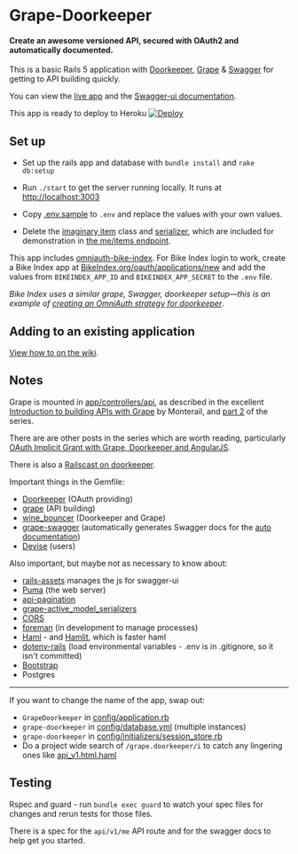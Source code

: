 # Grape-Doorkeeper

#### Create an awesome versioned API, secured with OAuth2 and automatically documented.

This is a basic Rails 5 application with [Doorkeeper](https://github.com/doorkeeper-gem/doorkeeper), [Grape](https://github.com/intridea/grape) & [Swagger](http://swagger.io/) for getting to API building quickly.

You can view the [live app](https://grape-doorkeeper.herokuapp.com) and the [Swagger-ui documentation](https://grape-doorkeeper.herokuapp.com/documentation). 

This app is ready to deploy to Heroku [![Deploy](https://www.herokucdn.com/deploy/button.png)](https://heroku.com/deploy?template=https://github.com/sethherr/grape-doorkeeper)


## Set up

- Set up the rails app and database with `bundle install` and `rake db:setup`

- Run `./start` to get the server running locally. It runs at [http://localhost:3003](http://localhost:3003)

- Copy [.env.sample](/.env.sample) to `.env` and replace the values with your own values.

- Delete the [imaginary item](app/models/imaginary_item.rb) class and [serializer](app/serializers/item_serializer.rb), which are included for demonstration in [the me/items endpoint](app/controllers/api/v1/me.rb#L24-L33).

This app includes [omniauth-bike-index](https://github.com/bikeindex/omniauth-bike-index). For Bike Index login to work, create a Bike Index app at [BikeIndex.org/oauth/applications/new](https://BikeIndex.org/oauth/applications/new) and add the values from `BIKEINDEX_APP_ID` and `BIKEINDEX_APP_SECRET` to the `.env` file.

*Bike Index uses a similar grape, Swagger, doorkeeper setup&mdash;this is an example of [creating an OmniAuth strategy for doorkeeper](https://github.com/doorkeeper-gem/doorkeeper/wiki/Create-a-OmniAuth-strategy-for-your-provider)*.


## Adding to an existing application

[View how to on the wiki](https://github.com/sethherr/grape-doorkeeper/wiki/Adding-to-an-existing-application).


## Notes

Grape is mounted in [app/controllers/api](app/controllers/api), as described in the excellent [Introduction to building APIs with Grape](http://codetunes.com/2014/introduction-to-building-apis-with-grape/) by Monterail, and [part 2](http://codetunes.com/2014/grape-part-II/) of the series.

There are are other posts in the series which are worth reading, particularly [OAuth Implicit Grant with Grape, Doorkeeper and AngularJS](http://codetunes.com/2014/oauth-implicit-grant-with-grape-doorkeeper-and-angularjs/).

There is also a [Railscast on doorkeeper](http://railscasts.com/episodes/353-oauth-with-doorkeeper).

Important things in the Gemfile:

- [Doorkeeper](https://github.com/doorkeeper-gem/doorkeeper) (OAuth providing)
- [grape](https://github.com/intridea/grape) (API building)
- [wine_bouncer](https://github.com/antek-drzewiecki/wine_bouncer) (Doorkeeper and Grape)
- [grape-swagger](https://github.com/tim-vandecasteele/grape-swagger) (automatically generates Swagger docs for the [auto documentation](https://grape-doorkeeper.herokuapp.com/documentation))
- [Devise](https://github.com/plataformatec/devise) (users)


Also important, but maybe not as necessary to know about:

- [rails-assets](https://rails-assets.org) manages the js for swagger-ui
- [Puma](http://puma.io/) (the web server)
- [api-pagination](https://github.com/davidcelis/api-pagination)
- [grape-active_model_serializers](https://github.com/jrhe/grape-active_model_serializers) 
- [CORS](https://github.com/cyu/rack-cors)
- [foreman](https://github.com/ddollar/foreman) (in development to manage processes)
- [Haml](http://haml.info/) - and [Hamlit](https://github.com/k0kubun/hamlit), which is faster haml
- [dotenv-rails](https://github.com/bkeepers/dotenv) (load environmental variables - .env is in .gitignore, so it isn't committed)
- [Bootstrap](http://getbootstrap.com/)
- Postgres

----

If you want to change the name of the app, swap out:

- `GrapeDoorkeeper` in [config/application.rb](config/application.rb)
- `grape-doorkeeper` in [config/database.yml](config/database.yml) (multiple instances)
- `grape-doorkeeper` in [config/initializers/session_store.rb](config/initializers/session_store.rb)
- Do a project wide search of `/grape.doorkeeper/i` to catch any lingering ones like [api_v1.html.haml](app/views/documentation/api_v1.html.haml)


## Testing

Rspec and guard - run `bundle exec guard` to watch your spec files for changes and rerun tests for those files.

There is a spec for the `api/v1/me` API route and for the swagger docs to help get you started.